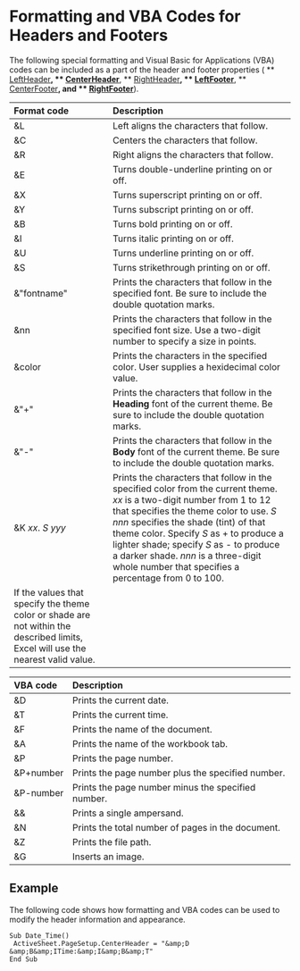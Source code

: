 
# Formatting and VBA Codes for Headers and Footers

The following special formatting and Visual Basic for Applications (VBA) codes can be included as a part of the header and footer properties ( ** [LeftHeader](445461f8-e804-2070-e484-88337aca3407.md)**,  ** [CenterHeader](e8f9ab4e-4f25-0378-0959-97a8cfefc7b6.md)**,  ** [RightHeader](97e1780d-d511-d433-0e31-501381e6318d.md)**,  ** [LeftFooter](ec88bfe1-039e-7d8d-43c3-d8b1771f7f36.md)**,  ** [CenterFooter](b8fc6bc5-9cf3-3b47-5d9f-9ade28c2d775.md)**, and  ** [RightFooter](457fb633-d748-bfc4-9188-87b0a46209dc.md)**).



|**Format code**|**Description**|
|:-----|:-----|
|&amp;L|Left aligns the characters that follow.|
|&amp;C|Centers the characters that follow.|
|&amp;R|Right aligns the characters that follow.|
|&amp;E|Turns double-underline printing on or off.|
|&amp;X|Turns superscript printing on or off.|
|&amp;Y|Turns subscript printing on or off.|
|&amp;B|Turns bold printing on or off.|
|&amp;I|Turns italic printing on or off.|
|&amp;U|Turns underline printing on or off.|
|&amp;S|Turns strikethrough printing on or off.|
|&amp;"fontname"|Prints the characters that follow in the specified font. Be sure to include the double quotation marks.|
|&amp;nn|Prints the characters that follow in the specified font size. Use a two-digit number to specify a size in points.|
|&amp;color|Prints the characters in the specified color. User supplies a hexidecimal color value.|
|&amp;"+"|Prints the characters that follow in the  **Heading** font of the current theme. Be sure to include the double quotation marks.|
|&amp;"-"|Prints the characters that follow in the  **Body** font of the current theme. Be sure to include the double quotation marks.|
|&amp;K _xx_. _S_ _yyy_|Prints the characters that follow in the specified color from the current theme.  _xx_ is a two-digit number from 1 to 12 that specifies the theme color to use. _S_ _nnn_ specifies the shade (tint) of that theme color. Specify _S_ as + to produce a lighter shade; specify _S_ as - to produce a darker shade. _nnn_ is a three-digit whole number that specifies a percentage from 0 to 100.
If the values that specify the theme color or shade are not within the described limits, Excel will use the nearest valid value.|


|**VBA code**|**Description**|
|:-----|:-----|
|&amp;D|Prints the current date.|
|&amp;T|Prints the current time.|
|&amp;F|Prints the name of the document.|
|&amp;A|Prints the name of the workbook tab.|
|&amp;P|Prints the page number.|
|&amp;P+number|Prints the page number plus the specified number.|
|&amp;P-number|Prints the page number minus the specified number.|
|&amp;&amp;|Prints a single ampersand.|
|&amp;N|Prints the total number of pages in the document. |
|&amp;Z|Prints the file path.|
|&amp;G|Inserts an image.|

## Example

The following code shows how formatting and VBA codes can be used to modify the header information and appearance.


```
Sub Date_Time() 
 ActiveSheet.PageSetup.CenterHeader = "&amp;D &amp;B&amp;ITime:&amp;I&amp;B&amp;T" 
End Sub
```


